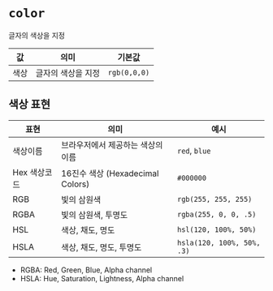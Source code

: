 # `color`

글자의 색상을 지정

| 값   | 의미               | 기본값       |
| ---- | ------------------ | ------------ |
| 색상 | 글자의 색상을 지정 | `rgb(0,0,0)` |

## 색상 표현

| 표현         | 의미                              | 예시                       |
| ------------ | --------------------------------- | -------------------------- |
| 색상이름     | 브라우저에서 제공하는 색상의 이름 | `red`, `blue`              |
| Hex 색상코드 | 16진수 색상 (Hexadecimal Colors)  | `#000000`                  |
| RGB          | 빛의 삼원색                       | `rgb(255, 255, 255)`       |
| RGBA         | 빛의 삼원색, 투명도               | `rgba(255, 0, 0, .5)`      |
| HSL          | 색상, 채도, 명도                  | `hsl(120, 100%, 50%)`      |
| HSLA         | 색상, 채도, 명도, 투명도          | `hsla(120, 100%, 50%, .3)` |

- RGBA: Red, Green, Blue, Alpha channel
- HSLA: Hue, Saturation, Lightness, Alpha channel
